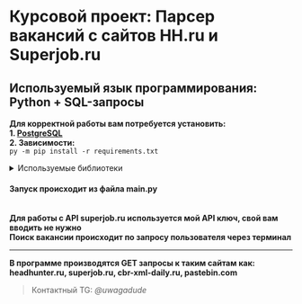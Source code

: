 # Курсовой проект: Парсер вакансий с сайтов HH.ru и Superjob.ru
## Используемый язык программирования: Python + SQL-запросы
**Для корректной работы вам потребуется установить:**
<br>**1. <a href="https://www.postgresql.org/download/">PostgreSQL</a>**
<br>**2. Зависимости:**
<br>``` py -m pip install -r requirements.txt ```
<details><summary>Используемые библиотеки</summary>
<br>certifi==2022.12.7
<br>charset-normalizer==3.1.0
<br>idna==3.4
<br>psycopg2==2.9.6
<br>PyQt6==6.4.2
<br>PyQt6-Qt6==6.4.2
<br>PyQt6-sip==13.4.1
<br>python-decouple==3.8
<br>python-dotenv==1.0.0
<br>requests==2.28.2
<br>urllib3==1.26.15 </details>

#### Запуск происходит из файла main.py
<br>**Для работы с API superjob.ru используется мой API ключ, свой вам вводить не нужно**</br>
**Поиск вакансии происходит по запросу пользователя через терминал**
** **
**В программе производятся GET запросы к таким сайтам как: headhunter.ru, superjob.ru, cbr-xml-daily.ru, pastebin.com**
>Контактный TG: *@uwagadude*
